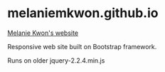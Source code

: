 # melaniemkwon.github.io
[Melanie Kwon's website](http://melaniemkwon.github.io/)

Responsive web site built on Bootstrap framework.

Runs on older jquery-2.2.4.min.js
